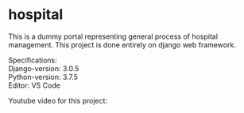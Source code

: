 # hospital

This is a dummy portal representing general process of hospital management. This project is done entirely on django web framework.<br/>

Specifications:<br/>
  Django-version: 3.0.5<br/>
  Python-version: 3.7.5<br/>
  Editor: VS Code<br/>
  
  Youtube video for this project:
